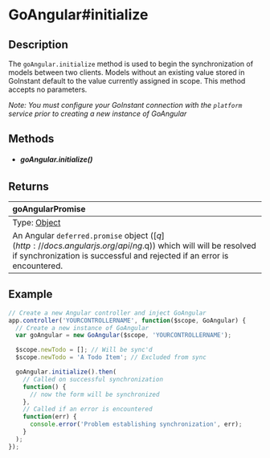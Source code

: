 # GoAngular#initialize

## Description

The `goAngular.initialize` method is used to begin the synchronization of models
between two clients.  Models without an existing value stored in GoInstant
default to the value currently assigned in scope. This method accepts no parameters.

*Note: You must configure your GoInstant connection with the `platform` service prior to creating a new instance of GoAngular*

## Methods

- ###### **goAngular.initialize()**

## Returns

| goAngularPromise |
| :--|
| Type: [Object](https://developer.mozilla.org/en-US/docs/Web/JavaScript/Reference/Global_Objects/Object) |
| An Angular `deferred.promise` object ([$q](http://docs.angularjs.org/api/ng.$q)) which will will be resolved if synchronization is successful and rejected if an error is encountered. |

## Example
```js
// Create a new Angular controller and inject GoAngular
app.controller('YOURCONTROLLERNAME', function($scope, GoAngular) {
  // Create a new instance of GoAngular
  var goAngular = new GoAngular($scope, 'YOURCONTROLLERNAME');

  $scope.newTodo = []; // Will be sync'd
  $scope.newTodo = 'A Todo Item'; // Excluded from sync

  goAngular.initialize().then(
    // Called on successful synchronization
    function() {
      // now the form will be synchronized
    },
    // Called if an error is encountered
    function(err) {
      console.error('Problem establishing synchronization', err);
    }
  );
});
```
